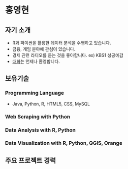홍영현
====

## 자기 소개

- R과 파이썬을 활용한 데이터 분석을 수행하고 있습니다.
- 금융, 게임 분야에 관심이 있습니다.
- 경제 관련 라디오를 듣는 것을 좋아합니다. ex) KBS1 성공예감
- <a href="mailto:hongyeonghyun@gmail.com">대화</a>는 언제나 환영합니다.

## 보유기술

### Programming Language
- Java, Python, R, HTML5, CSS, MySQL

### Web Scraping with Python

### Data Analysis with R, Python

### Data Visualization with R, Python, QGIS, Orange


## 주요 프로젝트 경력

